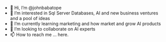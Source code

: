 - 👋 Hi, I’m @johnbabatope
- 👀 I’m interested in Sql Server Databases, AI and new business ventures and a pool of ideas
- 🌱 I’m currently learning marketing and how market and grow AI products
- 💞️ I’m looking to collaborate on AI experts
- 📫 How to reach me ... here.

<!---
johnbabatope/johnbabatope is a ✨ special ✨ repository because its `README.md` (this file) appears on your GitHub profile.
You can click the Preview link to take a look at your changes.
--->
